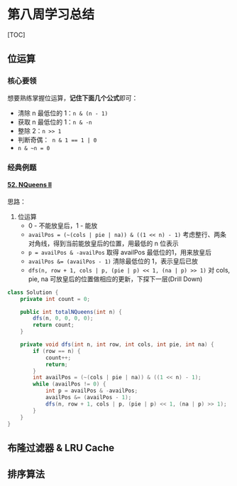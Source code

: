 # 第八周学习总结

[TOC]

## 位运算

### 核心要领

想要熟练掌握位运算，**记住下面几个公式**即可：

- 清除 n 最低位的 1：`n & (n - 1)`
- 获取 n 最低位的 1：`n & -n`
- 整除 2：`n >> 1`
- 判断奇偶：` n & 1 == 1 | 0`
- `n & ~n = 0`

### 经典例题

#### [52. NQueens II](https://leetcode-cn.com/problems/n-queens-ii/)

思路：
1. 位运算
    - 0 - 不能放皇后，1 - 能放
    - `availPos = (~(cols | pie | na)) & ((1 << n) - 1)`  考虑整行、两条对角线，得到当前能放皇后的位置，用最低的 n 位表示
    - `p = availPos & -availPos` 取得 availPos 最低位的1，用来放皇后
    - `availPos &= (availPos - 1)` 清除最低位的 1，表示皇后已放
    - `dfs(n, row + 1, cols | p, (pie | p) << 1, (na | p) >> 1)` 对 cols, pie, na 可放皇后的位置做相应的更新，下探下一层(Drill Down)

```java
class Solution {
    private int count = 0;

    public int totalNQueens(int n) {
        dfs(n, 0, 0, 0, 0);
        return count;
    }

    private void dfs(int n, int row, int cols, int pie, int na) {
        if (row == n) {
            count++;
            return;
        }
        int availPos = (~(cols | pie | na)) & ((1 << n) - 1);
        while (availPos != 0) {
            int p = availPos & -availPos;
            availPos &= (availPos - 1);
            dfs(n, row + 1, cols | p, (pie | p) << 1, (na | p) >> 1);
        }
    }
}
```



## 布隆过滤器 & LRU Cache



## 排序算法



